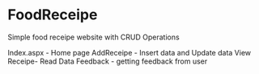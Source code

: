 # FoodReceipe
Simple food receipe website with CRUD Operations

Index.aspx - Home page
AddReceipe - Insert data and Update data
View Receipe- Read Data
Feedback - getting feedback from user
